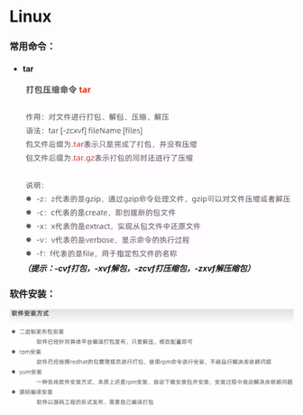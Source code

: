 # Linux

### 常用命令：
- #### tar
    ![tar](https://raw.githubusercontent.com/JackyST0/Java-Technology-Stack/master/%E7%9B%B8%E5%85%B3%E5%9B%BE%E7%89%87/tar.png)
___（提示：-cvf打包，-xvf解包，-zcvf打压缩包，-zxvf解压缩包）___

### 软件安装：
![安装](https://raw.githubusercontent.com/JackyST0/Java-Technology-Stack/master/%E7%9B%B8%E5%85%B3%E5%9B%BE%E7%89%87/%E5%AE%89%E8%A3%85%E5%91%BD%E4%BB%A4.png)